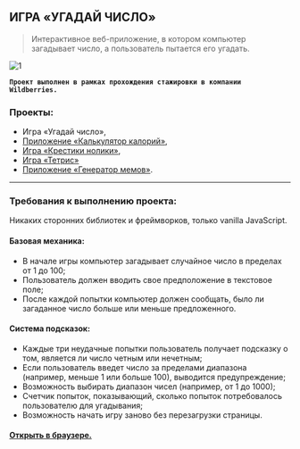 ## ИГРА «УГАДАЙ ЧИСЛО» 
> Интерактивное веб-приложение, в котором компьютер загадывает число, а пользователь пытается его угадать.

![1](https://github.com/carina-bugaga/carina-bugaga/assets/98953836/f10e59dc-63f3-408d-bd3f-befd2a280ff3)



**`Проект выполнен в рамках прохождения стажировки в компании Wildberries.`**

### Проекты:
- Игра «Угадай число»,
- [Приложение «Калькулятор калорий»](https://github.com/carina-bugaga/calorie-calculator.git "Приложение «Калькулятор калорий»"),
- [Игра «Крестики нолики»](https://github.com/carina-bugaga/tic-tac-toe.git "Игра «Крестики нолики»"),
- [Игра «Тетрис»](https://github.com/carina-bugaga/tetris.git "Игра «Тетрис»")
- [Приложение «Генератор мемов»](https://github.com/carina-bugaga/meme-generator.git "Приложение «Генератор мемов»").

------------
### Требования к выполнению проекта:
Никаких сторонних библиотек и фреймворков, только vanilla JavaScript.


#### Базовая механика:
- В начале игры компьютер загадывает случайное число в пределах от 1 до 100;
- Пользователь должен вводить свое предположение в текстовое поле;
- После каждой попытки компьютер должен сообщать, было ли загаданное число больше или меньше предложенного.

#### Система подсказок:
- Каждые три неудачные попытки пользователь получает подсказку о том, является ли число четным или нечетным;
- Если пользователь введет число за пределами диапазона (например, меньше 1 или больше 100), выводится предупреждение;
- Возможность выбирать диапазон чисел (например, от 1 до 1000);
- Счетчик попыток, показывающий, сколько попыток потребовалось пользователю для угадывания;
- Возможность начать игру заново без перезагрузки страницы.

#### [Открыть в браузере.](https://carina-bugaga.github.io/guess-the-number/ "Открыть в браузере.")
